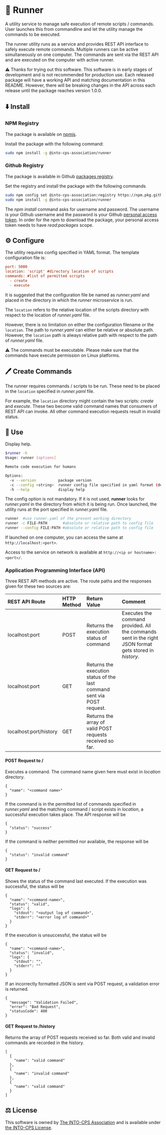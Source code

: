 # :runner: Runner

A utility service to manage safe execution of remote scripts / commands.
User launches this from commandline and let the utility
manage the commands to be executed.

The runner utility runs as a service and provides
REST API interface to safely execute remote commands.
Multiple runners can be active simultaneously on one computer.
The commands are sent via the REST API and are executed on the computer
with active runner.

:warning: Thanks for trying out this software.
This software is in early stages of development and is not
recommended for production use. Each released package will have
a working API and matching documentation in this README.
However, there will be breaking changes in the API across each release
until the package reaches version 1.0.0.

## :arrow_down: Install

### NPM Registry

The package is available on
[npmjs](https://www.npmjs.com/package/@into-cps-association/runner).

Install the package with the following command:

```bash
sudo npm install -g @into-cps-association/runner
```

### Github Registry

The package is available in Github
[packages registry](https://github.com/orgs/INTO-CPS-Association/packages).

Set the registry and install the package with the following commands

```bash
sudo npm config set @into-cps-association:registry https://npm.pkg.github.com
sudo npm install -g @into-cps-association/runner
```

The _npm install_ command asks for username and password. The username is
your Github username and the password is your Github
[personal access token](https://docs.github.com/en/authentication/keeping-your-account-and-data-secure/managing-your-personal-access-tokens).
In order for the npm to download the package, your personal access token
needs to have _read:packages_ scope.

## :gear: Configure

The utility requires config specified in YAML format.
The template configuration file is:

```ini
port: 5000
location: 'script' #directory location of scripts
commands: #list of permitted scripts
  - create
  - execute
```

It is suggested that the configuration file be named as _runner.yaml_
and placed in the directory in which the _runner_ microservice is run.

The `location` refers to the relative location of the scripts directory
with respect to the location of _runner.yaml_ file.

However, there is no limitation on either the configuration filename or
the `location`. The path to _runner.yaml_ can either be relative or
absolute path. However, the `location` path is always relative path
with respect to the path of _runner.yaml_ file.

:warning: The commands must be executable. Please make sure that
the commands have execute permission on Linux platforms.

## :pen: Create Commands

The runner requires commands / scripts to be run.
These need to be placed in the `location` specified in
_runner.yaml_ file.

For example, the `location` directory might contain
the two scripts: _create_ and _execute_. These two become
valid command names that consumers of REST API can invoke.
All other command execution requests result in invalid status.

## :rocket: Use

Display help.

```bash
$runner -h
Usage: runner [options]

Remote code execution for humans

Options:
  -v --version          package version
  -c --config <string>  runner config file specified in yaml format (default: "runner.yaml")
  -h --help             display help
```

The config option is not mandatory. If it is not used, **runner** looks for
_runner.yaml_ in the directory from which it is being run.
Once launched, the utility runs at the port specified in
_runner.yaml_ file.

```bash
runner  #use runner.yaml of the present working directory
runner -c FILE-PATH       #absolute or relative path to config file
runner --config FILE-PATH #absolute or relative path to config file
```

If launched on one computer,
you can access the same at `http://localhost:<port>`.

Access to the service on network is available at `http://<ip or hostname>:<port>/`.

### Application Programming Interface (API)

Three REST API methods are active. The route paths and the responses given
for these two sources are:

| REST API Route                 | HTTP Method | Return Value | Comment |
| :----------------------------- |:--------|:----------- | :------ |
| localhost:port | POST  | Returns the execution status of command | Executes the command provided. All the commands sent in the right JSON format gets stored in _history_. |
| localhost:port | GET |  Returns the execution status of the last command sent via POST request. |  |
| localhost:port/history | GET | Returns the array of valid POST requests received so far. |  |

#### POST Request to /

Executes a command. The command name given here must exist
in _location_ directory.

```http
{
  "name": "<command name>"
}
```

If the command is in the permitted list of commands specified
in _runner.yaml_ and the matching command / script exists in _location_,
a successful execution takes place. The API response will be

```http
{
  "status": "success"
}
```

If the command is neither permitted nor available, the response will be

```http
{
  "status": "invalid command"
}
```

#### GET Request to /

Shows the status of the command last executed. If the execution
was successful, the status will be

```http
{
  "name": "<command-name>",
  "status": "valid",
  "logs": {
    "stdout": "<output log of command>",
    "stderr": "<error log of command>"
  }
}
```

If the execution is unsuccessful, the status will be

```http
{
  "name": "<command-name>",
  "status": "invalid",
  "logs": {
    "stdout": "",
    "stderr": ""
  }
}
```

If an incorrectly formatted JSON is sent via POST request,
a validation error is returned.

```http
{
  "message": "Validation Failed",
  "error": "Bad Request",
  "statusCode": 400
}
```

#### GET Request to /history

Returns the array of POST requests received so far.
Both valid and invalid commands are recorded in the history.

```http
[
  {
    "name": "valid command"
  },
  {
    "name": "invalid command"
  },
  {
    "name": "valid command"
  }
]
```

## :balance_scale: License

This software is owned by
[The INTO-CPS Association](https://into-cps.org/)
and is available under
[the INTO-CPS License](https://odin.cps.digit.au.dk/into-cps/LICENSE.md).
